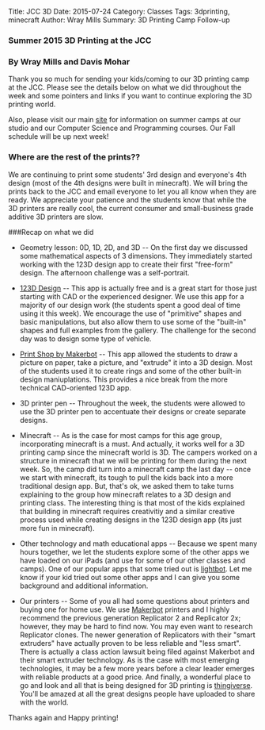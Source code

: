 Title: JCC 3D
Date: 2015-07-24
Category: Classes
Tags: 3dprinting, minecraft
Author: Wray Mills
Summary: 3D Printing Camp Follow-up


### Summer 2015 3D Printing at the JCC
### By Wray Mills and Davis Mohar

Thank you so much for sending your kids/coming to our 3D printing camp
at the JCC. Please see the details below on what we did throughout the week and some pointers and links if you want to continue exploring the 3D printing world.

Also, please visit our main [site](http://techemstudios.com) for information on summer camps at our studio and our Computer Science and Programming courses. Our Fall schedule will be up next week!

### Where are the rest of the prints??
We are continuing to print some students' 3rd design and everyone's
4th design (most of the 4th designs were built in minecraft). We will
bring the prints back to the JCC and email everyone to let you all
know when they are ready. We appreciate your patience and the students know
that while the 3D printers are really cool, the current consumer and
small-business grade additive 3D printers are slow.

###Recap on what we did

 * Geometry lesson: 0D, 1D, 2D, and 3D --
    On the first day we discussed some mathematical aspects of 3
    dimensions. They immediately started working with the 123D design
    app to create their first "free-form" design. The afternoon
    challenge was a self-portrait.
    
 * [123D Design](http://www.123dapp.com/design) --
   This app is actually free and is a great start for those just
   starting with CAD or the experienced designer. We use this app
   for a majority of our design work (the students spent a good deal
   of time using it this week). We encourage the use of "primitive" shapes and
   basic manipulations, but also allow them to use some of the
   "built-in" shapes and full examples from the gallery. The challenge
   for the second day was to design some type of vehicle.
    
 * [Print Shop by Makerbot](http://www.makerbot.com/printshop) --
   This app allowed the students to draw a picture on paper, take a
   picture, and "extrude" it into a 3D design. Most of the students
   used it to create rings and some of the other built-in design
   maniuplations. This provides a nice break from the more technical
   CAD-oriented 123D app.

* 3D printer pen --
   Throughout the week, the students were allowed to use the 3D
   printer pen to accentuate their designs or create separate designs.
   
 * Minecraft --
   As is the case for most camps for this age group, incorporating
   minecraft is a must. And actually, it works well for a 3D printing
   camp since the minecraft world is 3D. The campers worked on a
   structure in minecraft that we will be printing for them during the
   next week. So, the camp did turn into a minecraft camp the last day
   -- once we start with minecraft, its tough to pull the kids back
   into a more traditional design app. But, that's ok, we asked them
   to take turns explaining to the group how minecraft relates to a 3D design
   and printing class. The interesting thing is that most of the kids
   explained that building in minecraft requires creativitiy and a similar creative process used while creating designs in the 123D design app (its just more fun in minecraft).

 * Other technology and math educational apps --
	Because we spent many hours together, we let the students explore some of the other apps we have loaded on our iPads (and use for some of our other classes and camps). One of our popular apps that some tried out is [lightbot](http://blog.techemstudios.com/tablet-app-lightbot.html). Let me know if your kid tried out some other apps and I can give you some background and additional information.
	
 * Our printers --
	Some of you all had some questions about printers and buying one for home use. We use [Makerbot](http://makerbot.com) printers and I highly recommend the previous generation Replicator 2 and Replicator 2x; however, they may be hard to find now. You may even want to research Replicator clones. The newer generation of Replicators with their "smart extruders" have actually proven to be less reliable and "less smart". There is actually a class action lawsuit being filed against Makerbot and their smart extruder technology. As is the case with most emerging technologies, it may be a few more years before a clear leader emerges with reliable products at a good price. And finally, a wonderful place to go and look and all that is being designed for 3D printing is [thingiverse](http://thingiverse.com). You'll be amazed at all the great designs people have uploaded to share with the world.


Thanks again and Happy printing! 
